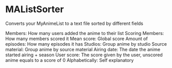 # MAListSorter
Converts your MyAnimeList to a text file sorted by different fields

Members: How many users added the anime to their list
Scoring Members: How many members scored it
Mean score: Global score
Amount of episodes: How many episodes it has
Studios: Group anime by studio
Source material: Group anime by source material
Airing date: The date the anime started airing + season
User score: The score given by the user, unscored anime equals to a score of 0
Alphabetically: Self explanatory
